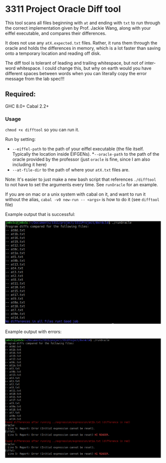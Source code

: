 # 3311 Project Oracle Diff tool

This tool scans all files beginning with `at` and ending with `txt` to run through the correct implementation
given by Prof. Jackie Wang, along with your eiffel executable, and compares their differences.

It does not use any `atX.expected.txt` files. Rather, it runs them through the oracle and holds the differences in memory, which is a lot faster than saving onto
a temporary location and reading off disk.

The diff tool is tolerant of leading and trailing whitespace, but not of inter-word whitespace. I could change this,
but why on earth would you have different spaces between words when you can literally copy the error message from the lab spec!!!

## Required:

GHC 8.0+
Cabal 2.2+

### Usage
`chmod +x difftool` so you can run it.

Run by setting:
* `--eiffel-path` to the path of your eiffel executable (the file itself. Typically the location inside EIFGENs).
*`--oracle-path` to the path of the oracle provided by the professor (just `oracle` is fine, since I am also including it here)
* `--at-file-dir` to the path of where your `atX.txt` files are.

Note: It's easier to just make a new bash script that references `./difftool` to not have to set the arguments every time. See `runOracle` for an example.

If you are on mac or a unix system with cabal on it, and want to run it without the alias, `cabal -v0 new-run -- <args>` is how to do it
(see `difftool` file)

Example output that is successful:

![All Ok](allOk.png)

Example output with errors:

![Not Ok](errors.png)
